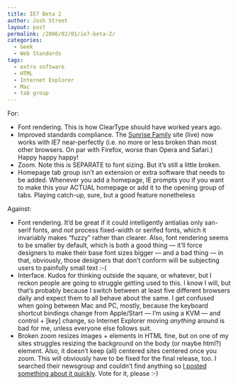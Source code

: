 ```yaml
---
title: IE7 Beta 2
author: Josh Street
layout: post
permalink: /2006/02/01/ie7-beta-2/
categories:
  - Geek
  - Web Standards
tags:
  - extra software
  - HTML
  - Internet Explorer
  - Mac
  - tab group
---
```

For:

*   Font rendering. This is how ClearType should have worked years ago.
*   Improved standards compliance. The [Sunrise Family][1] site (live) now works with IE7 near-perfectly (i.e. no more or less broken than most other browsers. On par with Firefox, worse than Opera and Safari.) Happy happy happy!
*   Zoom. Note this is SEPARATE to font sizing. But it&#8217;s still a little broken.
*   Homepage tab group isn&#8217;t an extension or extra software that needs to be added. Whenever you add a homepage, IE prompts you if you want to make this your ACTUAL homepage or add it to the opening group of tabs. Playing catch-up, sure, but a good feature nonetheless

Against:

*   Font rendering. It&#8217;d be great if it could intelligently antialias only san-serif fonts, and *not* process fixed-width or serifed fonts, which it invariably makes &#8220;fuzzy&#8221; rather than clearer. Also, font rendering seems to be smaller by default, which is both a good thing &#8212; it&#8217;ll force designers to make their base font sizes bigger &#8212; and a bad thing &#8212; in that, obviously, those designers that don&#8217;t conform will be subjecting users to painfully small text :-(
*   Interface. Kudos for thinking outside the square, or whatever, but I reckon people are going to struggle getting used to this. I know I will, but that&#8217;s probably because I switch between at least five different browsers daily and expect them to all behave about the same. I get confused when going between Mac and PC, mostly, because the keyboard shortcut bindings change from Apple/Start &#8212; I&#8217;m using a KVM &#8212; and control + [key] change, so Internet Explorer moving *anything* around is bad for me, unless everyone else follows suit.
*   Broken zoom resizes images + elements in HTML fine, but on one of my sites struggles resizing the background on the body (or maybe html?) element. Also, it doesn&#8217;t keep (all) centered sites centered once you zoom. This will obviously have to be fixed for the final release, too. I searched their newsgroup and couldn&#8217;t find anything so [I posted something about it quickly][2]. Vote for it, please :-)

 [1]: http://sunrisefamily.com.au/
 [2]: http://www.microsoft.com/communities/newsgroups/list/en-us/default.aspx?dg=microsoft.public.internetexplorer.general&tid=42be81fd-c05e-4b16-bac5-3976493b33a0&cat=en_us_28cca3eb-7037-4d4f-bde1-d8efee1f1420&lang=en&cr=us&sloc=en-us&m=1&p=1